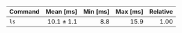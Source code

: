 | Command | Mean [ms] | Min [ms] | Max [ms] | Relative |
|:---|---:|---:|---:|---:|
| `ls` | 10.1 ± 1.1 | 8.8 | 15.9 | 1.00 |
